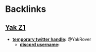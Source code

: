
# Backlinks
## [Yak Z1](<Yak Z1.md>)
- **[temporary twitter handle](<temporary twitter handle.md>):** @YakRover
    - **[discord username](<discord username.md>):**

